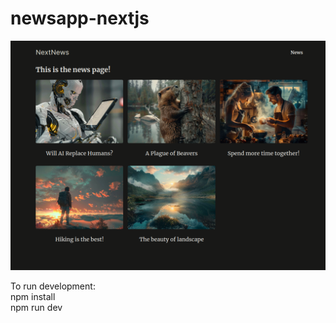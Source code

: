 # newsapp-nextjs

![alt text](image.png) <br>

To run development:<br>
npm install <br>
npm run dev
